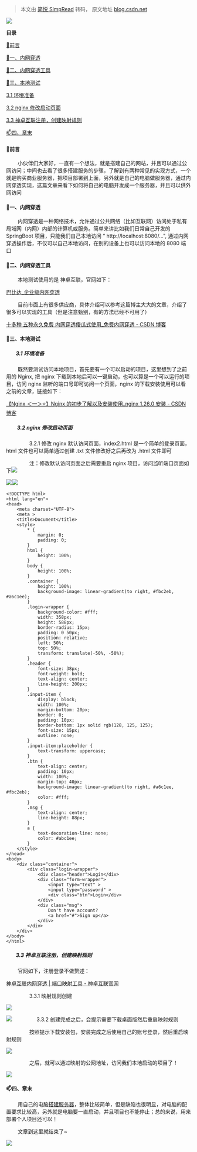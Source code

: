 > 本文由 [简悦 SimpRead](http://ksria.com/simpread/) 转码， 原文地址 [blog.csdn.net](https://blog.csdn.net/TM007_/article/details/140250158)

![](https://i-blog.csdnimg.cn/direct/c42956c00ae74599a84d521384dddf79.webp)

**目录**

[👋前言](#t0)

[👀一、内网穿透](#t1)

[🌱二、内网穿透工具](#t2)

[💞️三、本地测试](#t3)

 [3.1 环境准备](#%C2%A0%20%C2%A0%20%C2%A0%20%C2%A0%203.1%20%E7%8E%AF%E5%A2%83%E5%87%86%E5%A4%87)

 [3.2 nginx 修改启动页面](#%C2%A0%20%C2%A0%20%C2%A0%20%C2%A0%20%C2%A03.2%20nginx%20%E4%BF%AE%E6%94%B9%E5%90%AF%E5%8A%A8%E9%A1%B5%E9%9D%A2)

 [3.3 神卓互联注册，创建映射规则](#%C2%A0%20%C2%A0%20%C2%A0%20%C2%A0%203.3%20%E7%A5%9E%E5%8D%93%E4%BA%92%E8%81%94%E6%B3%A8%E5%86%8C%EF%BC%8C%E5%88%9B%E5%BB%BA%E6%98%A0%E5%B0%84%E8%A7%84%E5%88%99)

[📫四、章末](#t4)

#### 👋前言

        小伙伴们大家好，一直有一个想法，就是搭建自己的网站，并且可以通过公网访问；中间也去看了很多搭建服务的步骤，了解到有两种常见的实现方式，一个就是购买商业服务器，把项目部署到上面，另外就是自己的电脑做服务器，通过内网穿透实现，这篇文章来看下如何将自己的电脑开发成一个服务器，并且可以供外网访问

#### 👀一、内网穿透

        内网穿透是一种网络技术，允许通过公共网络（比如互联网）访问处于私有局域网（内网）内部的计算机或服务。简单来讲比如我们日常自己开发的 SpringBoot 项目，只能我们自己本地访问 “ http://localhost:8080/...", 通过内网穿透操作后，不仅可以自己本地访问，在别的设备上也可以访问本地的 8080 端口

#### 🌱二、内网穿透工具

        本地测试使用的是 神卓互联，官网如下：

[巴比达_企业级内网穿透](https://www.shenzhuohl.com/chuantou.html?bd_vid=12686741513710243326 "巴比达_企业级内网穿透")

        目前市面上有很多供应商，具体介绍可以参考这篇博主大大的文章，介绍了很多可以实现的工具（但是注意甄别，有的方法已经不可用了）

[十多种 五种永久免费 内网穿透傻瓜式使用_免费内网穿透 - CSDN 博客](https://blog.csdn.net/qq_40739917/article/details/106001561?ops_request_misc=&request_id=&biz_id=102&utm_term=%E9%A3%9E%E9%B8%BD%E5%86%85%E7%BD%91%E7%A9%BF%E9%80%8F%E5%85%8D%E8%B4%B9&utm_medium=distribute.pc_search_result.none-task-blog-2~all~sobaiduweb~default-1-106001561.142%5Ev100%5Epc_search_result_base9&spm=1018.2226.3001.4187 "十多种 五种永久免费 内网穿透傻瓜式使用_免费内网穿透-CSDN博客")

#### 💞️三、本地测试

#####         3.1 环境准备

        既然要测试访问本地项目，首先要有一个可以启动的项目，这里想到了之前用的 Nginx, 把 nginx 下载到本地后可以一键启动，也可以算是一个可以运行的项目，访问 nginx 监听的端口号即可访问一个页面，nginx 的下载安装使用可以看之前的文章，链接如下：

[【Nginx ＜一＞⭐️】Nginx 的初步了解以及安装使用_nginx 1.26.0 安装 - CSDN 博客](https://blog.csdn.net/TM007_/article/details/138791806?spm=1001.2014.3001.5501 "【Nginx ＜一＞⭐️】Nginx 的初步了解以及安装使用_nginx 1.26.0 安装-CSDN博客")

#####          3.2 nginx 修改启动页面

                3.2.1 修改 nginx 默认访问页面，index2.html 是一个简单的登录页面，html 文件也可以简单通过创建 .txt 文件修改好之后再改为 .html 文件即可

                注：修改默认访问页面之后需要重启 nginx 项目，访问监听端口页面如下![](https://i-blog.csdnimg.cn/direct/e1a84dda3c294c6ca9bb7f049c5a657e.png)

![](https://i-blog.csdnimg.cn/direct/3f8701e1876248d2bb9bbc8a2c30f69b.png)![](https://i-blog.csdnimg.cn/direct/a76687786d7b4c2d9f806aed3bf7add1.png) 

```
<!DOCTYPE html>
<html lang="en">
<head>
    <meta charset="UTF-8">
    <meta >
    <title>Document</title>
    <style>
        * {
            margin: 0;
            padding: 0;
        }
        html {
            height: 100%;
        }
        body {
            height: 100%;
        }
        .container {
            height: 100%;
            background-image: linear-gradient(to right, #fbc2eb, #a6c1ee);
        }
        .login-wrapper {
            background-color: #fff;
            width: 358px;
            height: 588px;
            border-radius: 15px;
            padding: 0 50px;
            position: relative;
            left: 50%;
            top: 50%;
            transform: translate(-50%, -50%);
        }
        .header {
            font-size: 38px;
            font-weight: bold;
            text-align: center;
            line-height: 200px;
        }
        .input-item {
            display: block;
            width: 100%;
            margin-bottom: 20px;
            border: 0;
            padding: 10px;
            border-bottom: 1px solid rgb(128, 125, 125);
            font-size: 15px;
            outline: none;
        }
        .input-item:placeholder {
            text-transform: uppercase;
        }
        .btn {
            text-align: center;
            padding: 10px;
            width: 100%;
            margin-top: 40px;
            background-image: linear-gradient(to right, #a6c1ee, #fbc2eb);
            color: #fff;
        }
        .msg {
            text-align: center;
            line-height: 88px;
        }
        a {
            text-decoration-line: none;
            color: #abc1ee;
        }
    </style>
</head>
<body>
    <div class="container">
        <div class="login-wrapper">
            <div class="header">Login</div>
            <div class="form-wrapper">
                <input type="text" >
                <input type="password" >
                <div class="btn">Login</div>
            </div>
            <div class="msg">
                Don't have account?
                <a href="#">Sign up</a>
            </div>
        </div>
    </div>
</body>
</html>
```

#####         3.3 神卓互联注册，创建映射规则

        官网如下，注册登录不做赘述：

[神卓互联内网穿透 | 端口映射工具 - 神卓互联官网](https://www.shenzhuohl.com/ "神卓互联内网穿透|端口映射工具-神卓互联官网")

                3.3.1 映射规则创建

![](https://i-blog.csdnimg.cn/direct/c253c27e51d34e3db123fb86f832fb02.png)

![](https://i-blog.csdnimg.cn/direct/225abdf774c3433b957ac29a0dadab75.png)                 3.3.2 创建完成之后，会提示需要下载桌面版然后重启映射规则

                按照提示下载安装包，安装完成之后使用自己的账号登录，然后重启映射规则

![](https://i-blog.csdnimg.cn/direct/5b567e7ba2204ee2b35150a7a13a0811.png)

                之后，就可以通过映射的公网地址，访问我们本地启动的项目了！ 

![](https://i-blog.csdnimg.cn/direct/291031b017514cce92c78702f3b68557.png)

#### 📫四、章末

        用自己的电脑[搭建服务器](https://so.csdn.net/so/search?q=%E6%90%AD%E5%BB%BA%E6%9C%8D%E5%8A%A1%E5%99%A8&spm=1001.2101.3001.7020)，整体比较简单，但是缺陷也很明显，对电脑的配置要求比较高，另外就是电脑要一直启动，并且项目也不能停止；总的来说，用来部署个人项目还可以！

        文章到这里就结束了~

![](https://i-blog.csdnimg.cn/direct/a0a11bbcbf014bf2828024c18105a1b0.png)